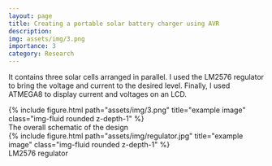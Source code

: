 ```yaml
---
layout: page
title: Creating a portable solar battery charger using AVR
description: 
img: assets/img/3.png
importance: 3
category: Research
---
```


It contains three solar cells arranged in parallel. I used the LM2576 regulator to bring the voltage and current to the desired level. Finally, I used ATMEGA8 to display current and voltages on an LCD.



<div class="row">
    <div class="col-sm mt-3 mt-md-0">
        {% include figure.html path="assets/img/3.png" title="example image" class="img-fluid rounded z-depth-1" %}
    </div>
</div>
<div class="caption">
    The overall schematic of the design
</div>

<div class="row">
    <div class="col-sm mt-3 mt-md-0">
        {% include figure.html path="assets/img/regulator.jpg" title="example image" class="img-fluid rounded z-depth-1" %}
    </div>
</div>
<div class="caption">
    LM2576 regulator
</div>



